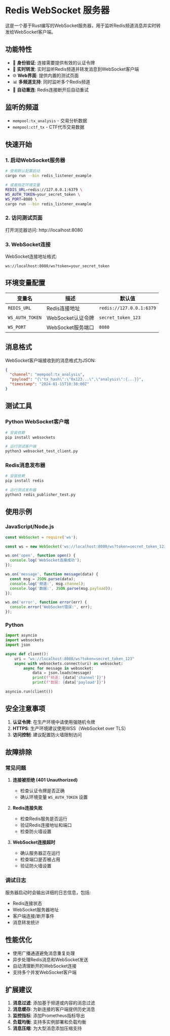 # Redis WebSocket 服务器

这是一个基于Rust编写的WebSocket服务器，用于监听Redis频道消息并实时转发给WebSocket客户端。

## 功能特性

- 🔐 **身份验证**: 连接需要提供有效的认证令牌
- 📡 **实时转发**: 实时监听Redis频道并转发消息到WebSocket客户端
- 🌐 **Web界面**: 提供内置的测试页面
- 📊 **多频道支持**: 同时监听多个Redis频道
- 🔄 **自动重连**: Redis连接断开后自动重试

## 监听的频道

- `mempool:tx_analysis` - 交易分析数据
- `mempool:ctf_tx` - CTF代币交易数据

## 快速开始

### 1. 启动WebSocket服务器

```bash
# 使用默认配置启动
cargo run --bin redis_listener_example

# 或者指定环境变量
REDIS_URL=redis://127.0.0.1:6379 \
WS_AUTH_TOKEN=your_secret_token \
WS_PORT=8080 \
cargo run --bin redis_listener_example
```

### 2. 访问测试页面

打开浏览器访问: http://localhost:8080

### 3. WebSocket连接

WebSocket连接地址格式:
```
ws://localhost:8080/ws?token=your_secret_token
```

## 环境变量配置

| 变量名 | 描述 | 默认值 |
|--------|------|--------|
| `REDIS_URL` | Redis连接地址 | `redis://127.0.0.1:6379` |
| `WS_AUTH_TOKEN` | WebSocket认证令牌 | `secret_token_123` |
| `WS_PORT` | WebSocket服务端口 | `8080` |

## 消息格式

WebSocket客户端接收到的消息格式为JSON:

```json
{
  "channel": "mempool:tx_analysis",
  "payload": "{\"tx_hash\":\"0x123...\",\"analysis\":{...}}",
  "timestamp": "2024-01-15T10:30:00Z"
}
```

## 测试工具

### Python WebSocket客户端

```bash
# 安装依赖
pip install websockets

# 运行测试客户端
python3 websocket_test_client.py
```

### Redis消息发布器

```bash
# 安装依赖
pip install redis

# 运行测试发布器
python3 redis_publisher_test.py
```

## 使用示例

### JavaScript/Node.js

```javascript
const WebSocket = require('ws');

const ws = new WebSocket('ws://localhost:8080/ws?token=secret_token_123');

ws.on('open', function open() {
  console.log('WebSocket连接成功');
});

ws.on('message', function message(data) {
  const msg = JSON.parse(data);
  console.log('频道:', msg.channel);
  console.log('数据:', JSON.parse(msg.payload));
});

ws.on('error', function error(err) {
  console.error('WebSocket错误:', err);
});
```

### Python

```python
import asyncio
import websockets
import json

async def client():
    uri = "ws://localhost:8080/ws?token=secret_token_123"
    async with websockets.connect(uri) as websocket:
        async for message in websocket:
            data = json.loads(message)
            print(f"频道: {data['channel']}")
            print(f"数据: {data['payload']}")

asyncio.run(client())
```

## 安全注意事项

1. **认证令牌**: 在生产环境中请使用强随机令牌
2. **HTTPS**: 生产环境建议使用WSS（WebSocket over TLS）
3. **访问控制**: 建议配置防火墙限制访问

## 故障排除

### 常见问题

1. **连接被拒绝 (401 Unauthorized)**
   - 检查认证令牌是否正确
   - 确认环境变量 `WS_AUTH_TOKEN` 设置

2. **Redis连接失败**
   - 检查Redis服务是否运行
   - 验证Redis连接地址和端口
   - 检查防火墙设置

3. **WebSocket连接超时**
   - 确认服务器正在运行
   - 检查端口是否被占用
   - 验证防火墙设置

### 调试日志

服务器启动时会输出详细的日志信息，包括:
- Redis连接状态
- WebSocket服务器地址
- 客户端连接/断开事件
- 消息转发统计

## 性能优化

- 使用广播通道避免消息重复处理
- 异步处理Redis消息和WebSocket发送
- 自动清理断开的WebSocket连接
- 支持多个并发WebSocket客户端

## 扩展建议

1. **消息过滤**: 添加基于频道或内容的消息过滤
2. **消息缓存**: 为新连接的客户端提供历史消息
3. **监控指标**: 添加Prometheus指标导出
4. **负载均衡**: 支持多实例部署和负载均衡
5. **消息压缩**: 为大型消息添加压缩支持
